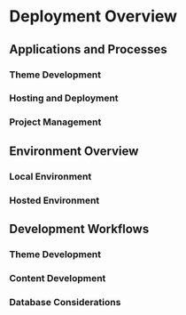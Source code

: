 # Deployment Overview

## Applications and Processes

### Theme Development

### Hosting and Deployment

### Project Management


## Environment Overview

### Local Environment

### Hosted Environment

## Development Workflows

### Theme Development

### Content Development

### Database Considerations
